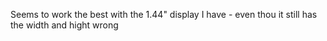 Seems to work the best with the 1.44" display I have - even thou it still has the width and hight wrong
